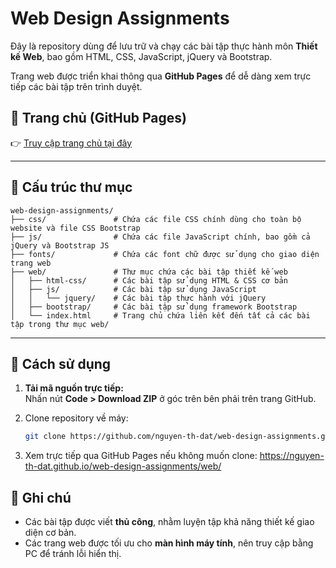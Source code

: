 # Web Design Assignments

Đây là repository dùng để lưu trữ và chạy các bài tập thực hành môn **Thiết kế Web**, bao gồm HTML, CSS, JavaScript, jQuery và Bootstrap.

Trang web được triển khai thông qua **GitHub Pages** để dễ dàng xem trực tiếp các bài tập trên trình duyệt.

## 🔗 Trang chủ (GitHub Pages)

👉 [Truy cập trang chủ tại đây](https://nguyen-th-dat.github.io/web-design-assignments/web/)

---

## 📂 Cấu trúc thư mục

```
web-design-assignments/
├── css/               # Chứa các file CSS chính dùng cho toàn bộ website và file CSS Bootstrap
├── js/                # Chứa các file JavaScript chính, bao gồm cả jQuery và Bootstrap JS 
├── fonts/             # Chứa các font chữ được sử dụng cho giao diện trang web
├── web/               # Thư mục chứa các bài tập thiết kế web
│   ├── html-css/      # Các bài tập sử dụng HTML & CSS cơ bản
│   ├── js/            # Các bài tập sử dụng JavaScript
│   │   └── jquery/    # Các bài tập thực hành với jQuery
│   ├── bootstrap/     # Các bài tập sử dụng framework Bootstrap
│   └── index.html     # Trang chủ chứa liên kết đến tất cả các bài tập trong thư mục web/
````

---


## 🚀 Cách sử dụng

1. **Tải mã nguồn trực tiếp:**  
   Nhấn nút **Code > Download ZIP** ở góc trên bên phải trên trang GitHub.

2. Clone repository về máy:
   ```bash
   git clone https://github.com/nguyen-th-dat/web-design-assignments.git

3. Xem trực tiếp qua GitHub Pages nếu không muốn clone:
https://nguyen-th-dat.github.io/web-design-assignments/web/

## 📝 Ghi chú

* Các bài tập được viết **thủ công**, nhằm luyện tập khả năng thiết kế giao diện cơ bản.
* Các trang web được tối ưu cho **màn hình máy tính**, nên truy cập bằng PC để tránh lỗi hiển thị.